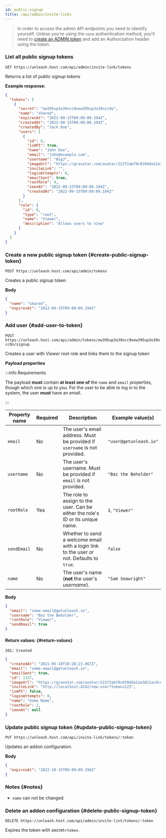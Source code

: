 ```yaml
---
id: public-signup
title: /api/admin/invite-links
---
```


> In order to access the admin API endpoints you need to identify yourself. Unless you're using the `none` authentication method, you'll need to [create an ADMIN token](/user_guide/api-token) and add an Authorization header using the token.

### List all public signup tokens

`GET https://unleash.host.com/api/admin/invite-link/tokens`

Returns a list of _public signup tokens_

**Example response:**

```json
{
  "tokens": [
    {
      "secret": "ew395up3o39ncc9oew395up3o39ncc9o",
      "name": "shared",
      "expiresAt": "2022-09-15T09:09:09.194Z",
      "createdAt": "2022-08-15T09:09:09.194Z",
      "createdBy": "Jack Doe",
      "users": [
        {
          "id": 0,
          "isAPI": true,
          "name": "John Doe",
          "email": "john@example.com",
          "username": "BigJ",
          "imageUrl": "https://gravatar.com/avatar/222f2ab70c039dda12e3d11acdcebd02?size=42&default=retro",
          "inviteLink": "",
          "loginAttempts": 0,
          "emailSent": true,
          "rootRole": 0,
          "seenAt": "2022-09-15T09:09:09.194Z",
          "createdAt": "2022-09-15T09:09:09.194Z"
        }
      ],
      "role": {
        "id": 0,
        "type": "root",
        "name": "Viewer",
        "description": "Allows users to view"
      }
    }
  ]
}
```

### Create a new public signup token {#create-public-signup-token}

`POST https://unleash.host.com/api/admin/tokens`

Creates a public signup token

**Body**

```json
{
  "name": "shared",
  "expiresAt": "2022-09-15T09:09:09.194Z"
}
```

### Add user {#add-user-to-token}

`POST https://unleash.host.com/api/admin/tokens/ew395up3o39ncc9oew395up3o39ncc9o/signup`

Creates a user with _Viewer_ root role and links them to the signup token

**Payload properties**

:::info Requirements

The payload **must** contain **at least one of** the `name` and `email` properties, though which one is up to you. For the user to be able to log in to the system, the user **must** have an email.

:::

| Property name | Required | Description | Example value(s) |
| --- | --- | --- | --- |
| `email` | No | The user's email address. Must be provided if `username` is not provided. | `"user@getunleash.io"` |
| `username` | No | The user's username. Must be provided if `email` is not provided. | `"Baz the Beholder"` |
| `rootRole` | Yes | The role to assign to the user. Can be either the role's ID or its unique name. | `3`, `"Viewer"` |
| `sendEmail` | No | Whether to send a welcome email with a login link to the user or not. Defaults to `true`. | `false` |
| `name` | No | The user's name (**not** the user's _username_). | `"Sam Seawright" ` |

**Body**

```json
{
  "email": "some-email@getunleash.io",
  "username": "Baz the Beholder",
  "rootRole": "Viewer",
  "sendEmail": true
}
```

#### Return values: {#return-values}

`201: Created`

```json
{
  "createdAt": "2021-05-18T10:28:23.067Z",
  "email": "some-email@getunleash.io",
  "emailSent": true,
  "id": 1337,
  "imageUrl": "https://gravatar.com/avatar/222f2ab70c039dda12e3d11acdcebd02?size=42&default=retro",
  "inviteLink": "http://localhost:4242/new-user?token=123",
  "isAPI": false,
  "loginAttempts": 0,
  "name": "Some Name",
  "rootRole": 2,
  "seenAt": null
}
```

### Update public signup token {#update-public-signup-token}

`PUT https://unleash.host.com/api/invite-link/tokens/:token`

Updates an addon configuration.

**Body**

```json
{
  "expiresAt": "2022-10-15T09:09:09.194Z"
}
```

### Notes {#notes}

- `name` can not be changed.

### Delete an addon configuration {#delete-public-signup-token}

`DELETE https://unleash.host.com/api/admin/invite-lint/tokens/:token`

Expires the token with secret=`token`.
